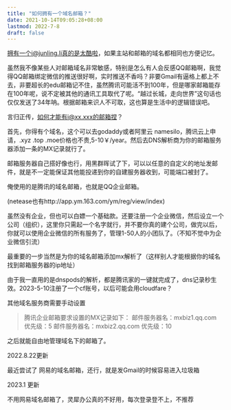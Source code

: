```yaml
---
title: "如何拥有一个域名邮箱？"
date: 2021-10-14T09:05:28+08:00
lastmod: 2022-7-8
draft: false
---
```


拥有一个i@junling.li真的是太酷啦，如果主站和邮箱的域名都相同也方便记忆。

虽然我不像某些人对邮箱域名非常敏感，特别是怎么有人会反感QQ邮箱啊，我觉得QQ邮箱绑定微信的推送很好啊，实时推送不香吗？非要Gmail有逼格上都上不去，非要超长的edu邮箱记不住，虽然腾讯可能活不到100年，但是哪家邮箱能存在100年呢，说不定被其他的通讯工具取代了呢。“越过长城，走向世界”这句话也仅仅发送了34年呐。根据邮箱来识人不可取，这也算是生活中的逻辑错误吧。

言归正传，如何才能有i@xx.xxx的邮箱捏？

首先，你得有个域名，这个可以去godaddy或者阿里云 namesilo，腾讯云上申请，.xyz .top .moe价格也不贵,5-10￥/year。然后去DNS解析商为你的邮箱服务器添加一条的MX记录就行了。

邮箱服务器自己搭好像也行，用黑群晖试了下，可以以任意的自定义的地址发邮件，就是不一定能保证其他能投递到你的自建服务器收到，可能端口被封了。

俺使用的是腾讯的域名邮箱，也就是QQ企业邮箱。

(netease也有http://app.ym.163.com/ym/reg/view/index) 

虽然没有企业，但也可以白嫖一个基础款。还要注册一个企业微信，然后设立一个公司（组织），这里你只需起一个名字就行，并不要你真的建个公司，做完以后，你就可以使用企业微信的所有服务了，管理1-50人的小团队了。（不知不觉中为企业微信引流）


最重要的一步当然是为你的域名邮箱添加mx解析了（这样别人才能根据你的域名找到邮箱服务器的ip地址）

由于我一直用的是dnspods的解析，都是腾讯家的一键就完成了，dns记录秒生效。2023-5-10注册了一个cf账号，以后可能会用cloudfare？

其他域名服务商需要手动设置

>腾讯企业邮箱要求设置的MX记录如下：
>邮件服务器名：mxbiz1.qq.com 优先级：5
>邮件服务器名：mxbiz2.qq.com 优先级：10

之后就能自由地管理域名下的邮箱了。

2022.8.22更新

最近尝试了 网易的域名邮箱，还行，就是发Gmail的时候容易进入垃圾箱

2023.1 更新

不用网易域名邮箱了，灵犀办公真的不好用，每次登录登不上，不推荐
